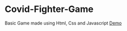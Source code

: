 # Covid-Fighter-Game
Basic Game made using Html, Css and Javascript
[Demo](https://aayush1607.github.io/Covid-Fighter-Game/)
